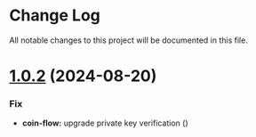 
# Change Log

All notable changes to this project will be documented in this file.

# [1.0.2](https://github.com/okx/js-wallet-sdk) (2024-08-20)

### Fix

- **coin-flow:** upgrade private key verification ([](https://github.com/okx/js-wallet-sdk))


